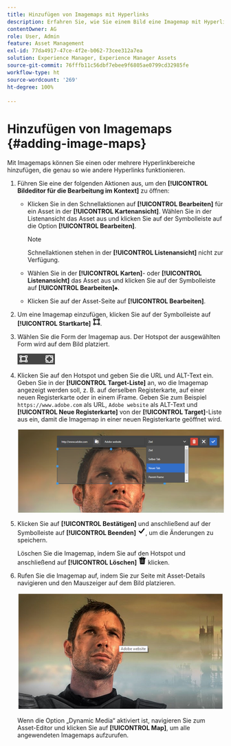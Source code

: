```yaml
---
title: Hinzufügen von Imagemaps mit Hyperlinks
description: Erfahren Sie, wie Sie einem Bild eine Imagemap mit Hyperlinks hinzufügen.
contentOwner: AG
role: User, Admin
feature: Asset Management
exl-id: 77da4917-47ce-4f2e-b062-73cee312a7ea
solution: Experience Manager, Experience Manager Assets
source-git-commit: 76fffb11c56dbf7ebee9f6805ae0799cd32985fe
workflow-type: ht
source-wordcount: '269'
ht-degree: 100%

---
```


# Hinzufügen von Imagemaps {#adding-image-maps}

Mit Imagemaps können Sie einen oder mehrere Hyperlinkbereiche hinzufügen, die genau so wie andere Hyperlinks funktionieren.

1. Führen Sie eine der folgenden Aktionen aus, um den **[!UICONTROL Bildeditor für die Bearbeitung im Kontext]** zu öffnen:

   * Klicken Sie in den Schnellaktionen auf **[!UICONTROL Bearbeiten]** für ein Asset in der **[!UICONTROL Kartenansicht]**. Wählen Sie in der Listenansicht das Asset aus und klicken Sie auf der Symbolleiste auf die Option **[!UICONTROL Bearbeiten]**.

     >[!NOTE]
     >
     >Schnellaktionen stehen in der **[!UICONTROL Listenansicht]** nicht zur Verfügung.

   * Wählen Sie in der **[!UICONTROL Karten]**- oder **[!UICONTROL Listenansicht]** das Asset aus und klicken Sie auf der Symbolleiste auf **[!UICONTROL Bearbeiten]**♠.
   * Klicken Sie auf der Asset-Seite auf **[!UICONTROL Bearbeiten]**.

1. Um eine Imagemap einzufügen, klicken Sie auf der Symbolleiste auf **[!UICONTROL Startkarte]** ![Imagemap](assets/do-not-localize/image-map-icon.png).
1. Wählen Sie die Form der Imagemap aus. Der Hotspot der ausgewählten Form wird auf dem Bild platziert.

   ![chlimage_1-422](assets/chlimage_1-422.png)

1. Klicken Sie auf den Hotspot und geben Sie die URL und ALT-Text ein. Geben Sie in der **[!UICONTROL Target-Liste]** an, wo die Imagemap angezeigt werden soll, z. B. auf derselben Registerkarte, auf einer neuen Registerkarte oder in einem iFrame. Geben Sie zum Beispiel `https://www.adobe.com` als URL, `Adobe website` als ALT-Text und **[!UICONTROL Neue Registerkarte]** von der **[!UICONTROL Target]**-Liste aus ein, damit die Imagemap in einer neuen Registerkarte geöffnet wird.

   ![chlimage_1-423](assets/chlimage_1-423.png)

1. Klicken Sie auf **[!UICONTROL Bestätigen]** und anschließend auf der Symbolleiste auf **[!UICONTROL Beenden]** ![Auswahl abschließen](assets/do-not-localize/check-ok-done-icon.png), um die Änderungen zu speichern.

   Löschen Sie die Imagemap, indem Sie auf den Hotspot und anschließend auf **[!UICONTROL Löschen]** ![Löschen](assets/do-not-localize/delete-solid-line.png) klicken.

1. Rufen Sie die Imagemap auf, indem Sie zur Seite mit Asset-Details navigieren und den Mauszeiger auf dem Bild platzieren.

   ![chlimage_1-426](assets/chlimage_1-426.png)

   Wenn die Option „Dynamic Media“ aktiviert ist, navigieren Sie zum Asset-Editor und klicken Sie auf **[!UICONTROL Map]**, um alle angewendeten Imagemaps aufzurufen.
